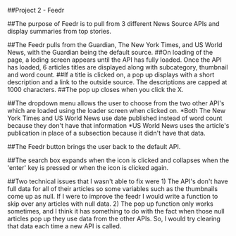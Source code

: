 
##Project 2 - Feedr

##The purpose of Feedr is to pull from 3 different News Source APIs and display summaries from top stories.

##The Feedr pulls from the Guardian, The New York Times, and US World News, with the Guardian being the default source.
##On loading of the page, a loding screen appears until the API has fully loaded. Once the API has loaded, 6 articles titles are displayed along with subcategory, thumbnail and word count.
##If a title is clicked on, a pop up displays with a short description and a link to the outside source. The descriptions are capped at 1000 characters.
##The pop up closes when you click the X.

##The dropdown menu allows the user to choose from the two other API's which are loaded using the loader screen when clicked on. *Both The New York Times and US World News use date published instead of word count because they don't have that information *US World News uses the article's publication in place of a subsection because it didn't have that data.

##The Feedr button brings the user back to the default API.

##The search box expands when the icon is clicked and collapses when the 'enter' key is pressed or when the icon is clicked again.

##Two technical issues that I wasn't able to fix were 1) The API's don't have full data for all of their articles so some variables such as the thumbnails come up as null. If I were to improve the feedr I would write a function to skip over any articles with null data. 2) The pop up function only works sometimes, and I think it has something to do with the fact when those null articles pop up they use data from the other APIs. So, I would try clearing that data each time a new API is called.

